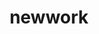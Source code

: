 ---
layout: case-study
order: 1
logo: /images/work/new-logo.png
title: newwork
org: New select work
role: Senior & Staff Product Designer
tenure: 2020–2022
description: The past two years have been a mix of joining two seed-stage startups as the founding designer—QA Wolf & The.com—and independent contracting with companies such as OpenTable, Handshake, and other high-growth, larger startups. I’ve collected a few case studies of work that I’m proud of from these opportunities as Figma decks that play as a prototype would (two more coming end of February). Hit the ‘right-arrow’ key and you should be good to go.
---